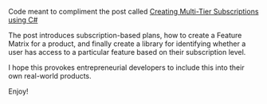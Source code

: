 Code meant to compliment the post called 
<a href="https://www.danylkoweb.com/Blog/creating-multi-tier-subscriptions-using-c-T3">Creating Multi-Tier Subscriptions using C#</a>

The post introduces subscription-based plans, how to create a Feature Matrix for a product, and finally create a library for identifying
whether a user has access to a particular feature based on their subscription level.

I hope this provokes entrepreneurial developers to include this into their own real-world products.

Enjoy!
